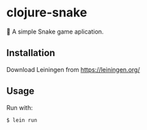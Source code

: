 # clojure-snake

🐍 A simple Snake game aplication.

## Installation

Download Leiningen from https://leiningen.org/

## Usage

Run with:

    $ lein run

